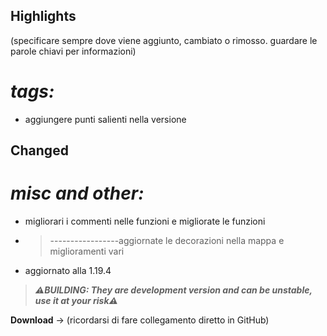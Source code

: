 ## Highlights

(specificare sempre dove viene aggiunto, cambiato o rimosso. guardare le parole chiavi per informazioni)
# _tags:_

- aggiungere punti salienti nella versione

## Changed

# _misc and other:_

- migliorari i commenti nelle funzioni e migliorate le funzioni
- >-----------------aggiornate le decorazioni nella mappa e miglioramenti vari
- aggiornato alla 1.19.4

> _**⚠️BUILDING: They are development version and can be unstable, use it at your risk⚠️**_

**Download** -> (ricordarsi di fare collegamento diretto in GitHub)